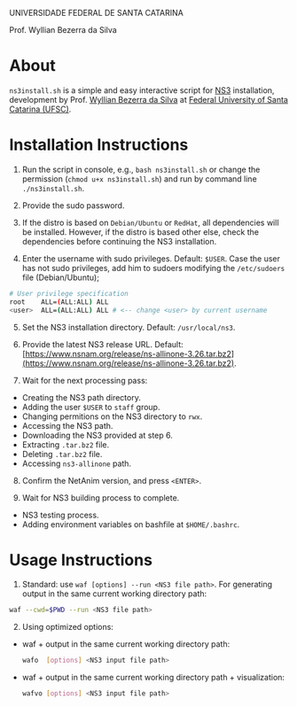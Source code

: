 UNIVERSIDADE FEDERAL DE SANTA CATARINA

Prof. Wyllian Bezerra da Silva

# About

`ns3install.sh` is a simple and easy interactive script for [NS3](<https://www.nsnam.org/>) installation,
development by Prof. [Wyllian Bezerra da Silva](mailto:wyllianbs@gmail.com) at
[Federal University of Santa Catarina (UFSC)](<http://wyllian.prof.ufsc.br/>).


# Installation Instructions

1. Run the script in console, e.g., `bash ns3install.sh` or change the permission (`chmod u+x ns3install.sh`) and run by command line `./ns3install.sh`.

2. Provide the sudo password.

3. If the distro is based on `Debian/Ubuntu` or `RedHat`, all dependencies will be installed. However, if the distro is based other else, check the dependencies before continuing the NS3 installation.

4. Enter the username with sudo privileges. Default: `$USER`. Case the user has not sudo privileges, add him to sudoers modifying the `/etc/sudoers` file (Debian/Ubuntu);

  ```sh
  # User privilege specification
  root    ALL=(ALL:ALL) ALL
  <user>  ALL=(ALL:ALL) ALL # <-- change <user> by current username
  ```
5. Set the NS3 installation directory. Default: `/usr/local/ns3`.

6. Provide the latest NS3 release URL. Default: [https://www.nsnam.org/release/ns-allinone-3.26.tar.bz2](https://www.nsnam.org/release/ns-allinone-3.26.tar.bz2).

7. Wait for the next processing pass: 
  - Creating the NS3 path directory.
  - Adding the user `$USER` to `staff` group.
  - Changing permitions on the NS3 directory to `rwx`.
  - Accessing the NS3 path.
  - Downloading the NS3 provided at step 6.
  - Extracting `.tar.bz2` file.
  - Deleting `.tar.bz2` file.
  - Accessing `ns3-allinone` path.
  
8. Confirm the NetAnim version, and press `<ENTER>`.

9. Wait for NS3 building process to complete.
  - NS3 testing process.
  - Adding environment variables on bashfile at `$HOME/.bashrc`.
  
  
# Usage Instructions

1. Standard: use `waf [options] --run <NS3 file path>`. For generating output in the same current working directory path:

  ```sh
  waf --cwd=$PWD --run <NS3 file path>
  ```
  
2. Using optimized options:
  - waf + output in the same current working directory path:
  
    ```sh
    wafo  [options] <NS3 input file path>
     ```
     
  - waf + output in the same current working directory path + visualization:
  
    ```sh
    wafvo [options] <NS3 input file path>
     ```
     
